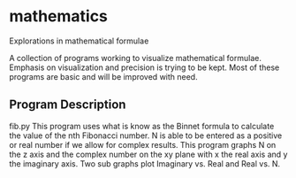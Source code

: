 # mathematics
Explorations in mathematical formulae

A collection of programs working to visualize mathematical formulae.
Emphasis on visualization and precision is trying to be kept.
Most of these programs are basic and will be improved with need.


Program             Description
-------------------------------------------------------------------------------
fib.py              This program uses what is know as the Binnet formula to
                    calculate the value of the nth Fibonacci number. N is able
                    to be entered as a positive or real number if we allow for
                    complex results. This program graphs N on the z axis and
                    the complex number on the xy plane with x the real axis and
                    y the imaginary axis.  Two sub graphs plot
                    Imaginary vs. Real and Real vs. N.
                    
